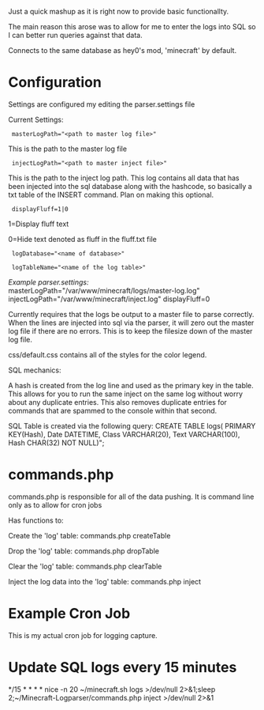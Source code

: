Just a quick mashup as it is right now to provide basic functionallty.

The main reason this arose was to allow for me to enter the logs into SQL so 
I can better run queries against that data.

Connects to the same database as hey0's mod, 'minecraft' by default.

Configuration
=============

Settings are configured my editing the parser.settings file

Current Settings:

     masterLogPath="<path to master log file>"
This is the path to the master log file

     injectLogPath="<path to master inject file>"
This is the path to the inject log path. This log contains all data that has been injected into 
the sql database along with the hashcode, so basically a txt table of the INSERT command. 
Plan on making this optional.

     displayFluff=1|0   

1=Display fluff text  

0=Hide text denoted as fluff in the fluff.txt file

     logDatabase="<name of database>"

     logTableName="<name of the log table>"

*Example parser.settings:*
     masterLogPath="/var/www/minecraft/logs/master-log.log"
     injectLogPath="/var/www/minecraft/inject.log"
     displayFluff=0


Currently requires that the logs be output to a master file to parse correctly.
When the lines are injected into sql via the parser, it will zero out the master log file if there are no errors.
This is to keep the filesize down of the master log file.

css/default.css contains all of the styles for the color legend.

SQL mechanics:

A hash is created from the log line and used as the primary key in the table.
This allows for you to run the same inject on the same log without worry about any duplicate entries.
This also removes duplicate entries for commands that are spammed to the console within that second.

SQL Table is created via the following query:
     CREATE TABLE logs(
       PRIMARY KEY(Hash),
       Date DATETIME,
       Class VARCHAR(20),
       Text VARCHAR(100),
       Hash CHAR(32) NOT NULL)";


commands.php
============

commands.php is responsible for all of the data pushing. It is command line only as to allow for cron 
jobs


Has functions to:

Create the 'log' table:
     commands.php createTable

Drop the 'log' table: 
     commands.php dropTable

Clear the 'log' table: 
     commands.php clearTable

Inject the log data into the 'log' table: 
     commands.php inject

Example Cron Job
================
This is my actual cron job for logging capture.

# Update SQL logs every 15 minutes
*/15 * * * * nice -n 20 ~/minecraft.sh logs >/dev/null 2>&1;sleep 2;~/Minecraft-Logparser/commands.php inject >/dev/null 2>&1

